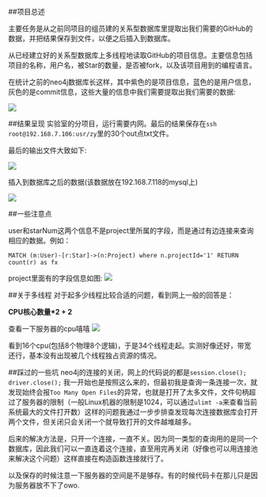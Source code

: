##项目总述

主要任务是从之前同项目的组员建的关系型数据库里提取出我们需要的GitHub的数据，并把结果保存到文件，以便之后插入到数据库。

从已经建立好的关系型数据库上多线程地读取GitHub的项目信息。主要信息包括项目的名称，用户名，被Star的数量，是否被fork，以及该项目用到的编程语言。

在统计之前的neo4j数据库长这样，其中紫色的是项目信息，蓝色的是用户信息，灰色的是commit信息，这些大量的信息中我们需要提取出我们需要的数据:

![](https://i.loli.net/2017/09/18/59bf28db4c7a6.jpg)

##结果呈现
实验室的分项目，运行需要内网。最后的结果保存在`ssh root@192.168.7.106:usr/zy`里的30个out点txt文件。
  
最后的输出文件大致如下:

![](https://i.loli.net/2017/09/18/59bf26deb1a53.jpg)

插入到数据库之后的数据(该数据放在192.168.7.118的mysql上)

![](https://i.loli.net/2017/09/18/59bf2819d72b9.jpg)



##一些注意点

user和starNum这两个信息不是project里所属的字段，而是通过有边连接来查询相应的数据。例如：

```
MATCH (m:User)-[r:Star]->(n:Project) where n.projectId='1' RETURN count(r) as fx

```
project里面有的字段信息如图:
![](https://i.loli.net/2017/09/18/59bf2cb01c721.jpg)

##关于多线程
对于起多少线程比较合适的问题，看到网上一般的回答是：

>
**CPU核心数量*2 + 2**

查看一下服务器的cpu嘻嘻
![](https://i.loli.net/2017/09/18/59bf300b0a64b.jpg)

看到16个cpu(包括8个物理8个逻辑)，于是34个线程走起。实测好像还好，带宽还行，基本没有出现被几个线程独占资源的情况。

##踩过的一些坑
neo4j的连接的关闭，网上的代码说的都是`session.close(); driver.close();` 我一开始也是按照这么来的，但最初我是查询一条连接一次，就发现始终会报`Too Many Open Files`的异常，也就是打开了太多文件，文件句柄超过了服务器的限制（一般Linux机器的限制是1024，可以通过`ulimt -a`来查看当前系统最大的文件打开数）这样的问题我通过一步步排查发现每次连接数据库会打开两个文件，但关闭只会关闭一个就导致打开的文件越堆越多。

后来的解决方法是，只开一个连接，一直不关。因为同一类型的查询用的是同一个数据库，因此我们可以一直连着这个连接，直至用完再关闭（好像也可以用连接池来解决这个问题）这样直接在构造函数连接就行了。

以及保存的时候注意一下服务器的空间是不是够存。有的时候代码卡在那儿只是因为服务器放不下了owo.

